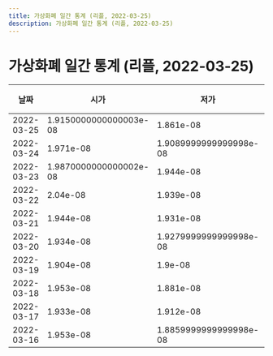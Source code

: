 ```yaml
---
title: 가상화폐 일간 통계 (리플, 2022-03-25)
description: 가상화폐 일간 통계 (리플, 2022-03-25)
---
```


가상화폐 일간 통계 (리플, 2022-03-25)
===

|날짜|시가|저가|고가|종가|비고|
|--|--|--|--|--|--|
|2022-03-25|1.9150000000000003e-08|1.861e-08|1.9539999999999998e-08|1.873e-08|    |
|2022-03-24|1.971e-08|1.9089999999999998e-08|1.98e-08|1.9150000000000003e-08|    |
|2022-03-23|1.9870000000000002e-08|1.944e-08|2.015e-08|1.953e-08|    |
|2022-03-22|2.04e-08|1.939e-08|2.069e-08|1.9870000000000002e-08|    |
|2022-03-21|1.944e-08|1.931e-08|2.0659999999999998e-08|2.04e-08|    |
|2022-03-20|1.934e-08|1.9279999999999998e-08|1.964e-08|1.957e-08|    |
|2022-03-19|1.904e-08|1.9e-08|2.002e-08|1.934e-08|    |
|2022-03-18|1.953e-08|1.881e-08|1.973e-08|1.903e-08|    |
|2022-03-17|1.933e-08|1.912e-08|1.9789999999999997e-08|1.9360000000000003e-08|    |
|2022-03-16|1.953e-08|1.8859999999999998e-08|1.974e-08|1.933e-08|    |
